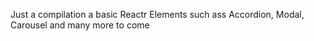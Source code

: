 Just a compilation a basic Reactr Elements such ass Accordion, Modal, Carousel and many more to come